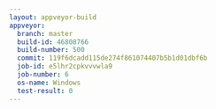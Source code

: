 ```yaml
---
layout: appveyor-build
appveyor:
  branch: master
  build-id: 46808766
  build-number: 500
  commit: 119f6dcadd115de274f861074407b5b1d01dbf6b
  job-id: e5lhr2cpkvvvwla9
  job-number: 6
  os-name: Windows
  test-result: 0
---
```


